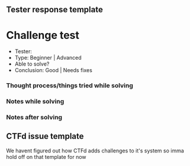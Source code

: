 Tester response template
---

# Challenge test

* Tester: <name>
* Type: Beginner | Advanced
* Able to solve? 
* Conclusion: Good | Needs fixes

### Thought process/things tried while solving

### Notes while solving

### Notes after solving



CTFd issue template
---

We havent figured out how CTFd adds challenges to it's system so imma hold off on that template for now
